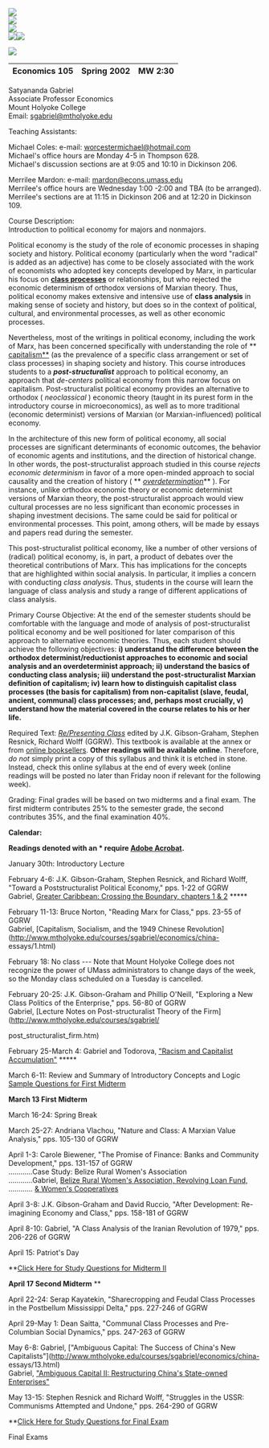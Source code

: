     
    


[![](http://www.mtholyoke.edu/courses/sgabriel/1a_home.gif)](http://www.mtholyoke.edu/~sgabriel/main.html)  
[![](http://www.mtholyoke.edu/courses/sgabriel/1b_courses.gif)](http://www.mtholyoke.edu/courses/sgabriel/coursepage/)  
[![](http://www.mtholyoke.edu/courses/sgabriel/1c_online_papers.gif)](http://www.mtholyoke.edu/~sgabriel/research.html)  
[![](http://www.mtholyoke.edu/courses/sgabriel/1d_worldmedia.gif)](http://www.mtholyoke.edu/courses/sgabriel/media.htm)[![](http://www.mtholyoke.edu/courses/sgabriel/1e_political_economy_links.gif)](http://www.nd.edu/~remarx/links/main.html)  
    
    
    
    


![](http://www.mtholyoke.edu/courses/sgabriel/title_header_test2.jpg)

    
  
  
Economics 105 | Spring 2002 | MW 2:30  
---|---|---  
  
Satyananda Gabriel  
Associate Professor Economics  
Mount Holyoke College  
Email:  [sgabriel@mtholyoke.edu](mailto:sgabriel@mtholyoke.edu)

Teaching Assistants:

Michael Coles:  e-mail:  [
worcestermichael@hotmail.com](mailto:worcestermichael@hotmail.com)  
Michael's office hours are Monday 4-5 in Thompson 628.  
Michael's discussion sections are at 9:05 and 10:10 in Dickinson 206.

Merrilee Mardon:     e-mail:
[mardon@econs.umass.edu](mailto:mardon@econs.umass.edu)  
Merrilee's office hours are Wednesday 1:00 -2:00 and TBA (to be arranged).  
Merrilee's sections are at 11:15 in Dickinson 206 and at 12:20 in Dickinson
109.

Course Description:  
Introduction to political economy for majors and nonmajors.

Political economy is the study of the role of economic processes in shaping
society and history.  Political economy (particularly when the word "radical"
is added as an adjective) has come to be closely associated with the work of
economists who adopted key concepts developed by Marx, in particular his focus
on **[class
processes](http://www.mtholyoke.edu/courses/sgabriel/classprocess.htm)** or
relationships, but who rejected the economic determinism of orthodox versions
of Marxian theory.   Thus, political economy makes extensive and intensive use
of **class analysis** in making sense of society and history, but does so in
the context of political, cultural, and environmental processes, as well as
other economic processes.  

Nevertheless, most of the writings in political economy, including the work of
Marx, has been concerned specifically with understanding the role of **[
capitalism**](capitalism_defined.htm) (as the prevalence of a specific class
arrangement or set of class processes) in shaping society and history.  This
course introduces students to a **_post-structuralist_** approach to political
economy, an approach that _de-centers_ political economy from this narrow
focus on capitalism.   Post-structuralist political economy provides an
alternative to orthodox ( _neoclassical_ ) economic theory (taught in its
purest form in the introductory course in microeconomics), as well as to more
traditional (economic determinist) versions of Marxian (or Marxian-influenced)
political economy.

In the architecture of this new form of political economy, all social
processes are significant determinants of economic outcomes, the behavior of
economic agents and institutions, and the direction of historical change.  In
other words, the post-structuralist approach studied in this course _rejects
economic determinism_ in favor of a more open-minded approach to social
causality and the creation of history ( **
_[overdetermination](http://www.mtholyoke.edu/courses/sgabriel/overdetermination.htm)_**
).  For instance, unlike orthodox economic theory or economic determinist
versions of Marxian theory, the post-structuralist approach would view
cultural processes are no less significant than economic processes in shaping
investment decisions.  The same could be said for political or environmental
processes.  This point, among others, will be made by essays and papers read
during the semester.

This post-structuralist political economy, like a number of other versions of
(radical) political economy, is, in part, a product of debates over the
theoretical contributions of Marx. This has implications for the concepts that
are highlighted within social analysis. In particular, it implies a concern
with conducting _class analysis_. Thus, students in the course will learn the
language of class analysis and study a range of different applications of
class analysis.

Primary Course Objective: At the end of the semester students should be
comfortable with the language and mode of analysis of post-structuralist
political economy and be well positioned for later comparison of this approach
to alternative economic theories.  Thus, each student should achieve the
following objectives:  **i) understand the difference between the orthodox
determinist/reductionist approaches to economic and social analysis and an
overdeterminist approach;   ii) understand the basics of conducting class
analysis;  iii) understand the post-structuralist Marxian definition of
capitalism; iv) learn how to distinguish capitalist class processes (the basis
for capitalism) from non-capitalist (slave, feudal, ancient, communal) class
processes; and, perhaps most crucially, v) understand how the material covered
in the course relates to his or her life.**

Required Text:  _[Re/Presenting
Class](http://shop.barnesandnoble.com/Booksearch/isbnInquiry.asp?ean=9780822327202&sourceid=00388763054044163164&bfdate=01-31-2002+20:20:14&bfinfo=7001_1012526404619-12556)_
edited by J.K. Gibson-Graham, Stephen Resnick, Richard Wolff (GGRW). This
textbook is available at the annex or from [online
booksellers](http://www.mtholyoke.edu/courses/sgabriel/booksellers.html).
**Other readings will be available online**. Therefore, _do not_ simply print
a copy of this syllabus and think it is etched in stone. Instead, check this
online syllabus at the end of every week (online readings will be posted no
later than Friday noon if relevant for the following week).

Grading:  Final grades will be based on two midterms and a final exam. The
first midterm contributes 25% to the semester grade, the second contributes
35%, and the final examination 40%.  
    


**Calendar:**

**Readings denoted with an * require [Adobe
Acrobat](http://www.adobe.com/products/acrobat/readstep.html).**

January 30th: Introductory Lecture  


February 4-6: J.K. Gibson-Graham, Stephen Resnick, and Richard Wolff, "Toward
a Poststructuralist Political Economy," pps. 1-22 of GGRW  
Gabriel, [Greater Caribbean:  Crossing the Boundary, chapters 1 &
2](http://www.mtholyoke.edu/courses/sgabriel/Boundary.pdf) *****

February 11-13: Bruce Norton, "Reading Marx for Class," pps. 23-55 of GGRW  
Gabriel, [Capitalism, Socialism, and the 1949 Chinese
Revolution](http://www.mtholyoke.edu/courses/sgabriel/economics/china-
essays/1.html)

February 18: No class --- Note that Mount Holyoke College does not recognize
the power of UMass administrators to change days of the week, so the Monday
class scheduled on a Tuesday is cancelled.

February 20-25: J.K. Gibson-Graham and Phillip O'Neill, "Exploring a New Class
Politics of the Enterprise," pps. 56-80 of GGRW  
Gabriel, [Lecture Notes on Post-structuralist Theory of the
Firm](http://www.mtholyoke.edu/courses/sgabriel/

post_structuralist_firm.htm)

February 25-March 4:  Gabriel and Todorova, ["Racism and Capitalist
Accumulation"](http://www.mtholyoke.edu/courses/sgabriel/racismcs.pdf) *****

March 6-11: Review and Summary of Introductory Concepts and Logic  
                    [Sample Questions for First Midterm](http://www.mtholyoke.edu/courses/sgabriel/105_questions_1.htm)

**March 13 First Midterm**

March 16-24: Spring Break

March 25-27: Andriana Vlachou, "Nature and Class:  A Marxian Value Analysis,"
pps. 105-130 of GGRW

April 1-3: Carole Biewener, "The Promise of Finance: Banks and Community
Development," pps. 131-157 of GGRW  
............Case Study:  Belize Rural Women's Association  
............Gabriel, [ Belize Rural Women's Association, Revolving Loan Fund,
](http://www.mtholyoke.edu/courses/sgabriel/brwa.htm)  
............ [ & Women's
Cooperatives](http://www.mtholyoke.edu/courses/sgabriel/brwa.htm)

April 3-8: J.K. Gibson-Graham and David Ruccio, "After Development: Re-
imagining Economy and Class," pps. 158-181 of GGRW

April 8-10: Gabriel, "A Class Analysis of the Iranian Revolution of 1979,"
pps. 206-226 of GGRW

April 15: Patriot's Day

**[Click Here for Study Questions for Midterm II](MidtermII.html)

**April 17 Second Midterm** **

April 22-24: Serap Kayatekin, "Sharecropping and Feudal Class Processes in the
Postbellum Mississippi Delta," pps. 227-246 of GGRW

April 29-May 1: Dean Saitta, "Communal Class Processes and Pre-Columbian
Social Dynamics," pps. 247-263 of GGRW

May 6-8: Gabriel, ["Ambiguous Capital:  The Success of China's New
Capitalists"](http://www.mtholyoke.edu/courses/sgabriel/economics/china-
essays/13.html)  
             Gabriel, ["Ambiguous Capital II:  Restructuring China's State-owned Enterprises"](http://www.mtholyoke.edu/courses/sgabriel/economics/china-essays/14.htm)

May 13-15: Stephen Resnick and Richard Wolff, "Struggles in the USSR:
Communisms Attempted and Undone," pps. 264-290 of GGRW

**[Click Here for Study Questions for Final Exam](105_final_questions.html)

Final Exams  
    


  
    
    
    
    
    
    
    
    
    
    
    
    
    
    
    
    
    


